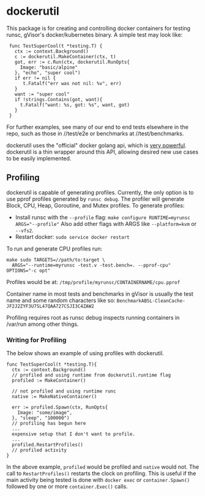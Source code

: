 # dockerutil

This package is for creating and controlling docker containers for testing
runsc, gVisor's docker/kubernetes binary. A simple test may look like:

```
 func TestSuperCool(t *testing.T) {
   ctx := context.Background()
   c := dockerutil.MakeContainer(ctx, t)
   got, err := c.Run(ctx, dockerutil.RunOpts{
     Image: "basic/alpine"
   }, "echo", "super cool")
   if err != nil {
      t.Fatalf("err was not nil: %v", err)
   }
   want := "super cool"
   if !strings.Contains(got, want){
     t.Fatalf("want: %s, got: %s", want, got)
   }
 }
```

For further examples, see many of our end to end tests elsewhere in the repo,
such as those in //test/e2e or benchmarks at //test/benchmarks.

dockerutil uses the "official" docker golang api, which is
[very powerful](https://godoc.org/github.com/docker/docker/client). dockerutil
is a thin wrapper around this API, allowing desired new use cases to be easily
implemented.

## Profiling

dockerutil is capable of generating profiles. Currently, the only option is to
use pprof profiles generated by `runsc debug`. The profiler will generate Block,
CPU, Heap, Goroutine, and Mutex profiles. To generate profiles:

*   Install runsc with the `--profile` flag: `make configure RUNTIME=myrunsc
    ARGS="--profile"` Also add other flags with ARGS like `--platform=kvm` or
    `--vfs2`.
*   Restart docker: `sudo service docker restart`

To run and generate CPU profiles run:

```
make sudo TARGETS=//path/to:target \
  ARGS="--runtime=myrunsc -test.v -test.bench=. --pprof-cpu" OPTIONS="-c opt"
```

Profiles would be at: `/tmp/profile/myrunsc/CONTAINERNAME/cpu.pprof`

Container name in most tests and benchmarks in gVisor is usually the test name
and some random characters like so:
`BenchmarkABSL-CleanCache-JF2J2ZYF3U7SL47QAA727CSJI3C4ZAW2`

Profiling requires root as runsc debug inspects running containers in /var/run
among other things.

### Writing for Profiling

The below shows an example of using profiles with dockerutil.

```
func TestSuperCool(t *testing.T){
  ctx := context.Background()
  // profiled and using runtime from dockerutil.runtime flag
  profiled := MakeContainer()

  // not profiled and using runtime runc
  native := MakeNativeContainer()

  err := profiled.Spawn(ctx, RunOpts{
    Image: "some/image",
  }, "sleep", "100000")
  // profiling has begun here
  ...
  expensive setup that I don't want to profile.
  ...
  profiled.RestartProfiles()
  // profiled activity
}
```

In the above example, `profiled` would be profiled and `native` would not. The
call to `RestartProfiles()` restarts the clock on profiling. This is useful if
the main activity being tested is done with `docker exec` or `container.Spawn()`
followed by one or more `container.Exec()` calls.
